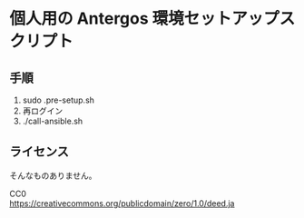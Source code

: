 # 個人用の Antergos 環境セットアップスクリプト

## 手順

1. sudo .pre-setup.sh
1. 再ログイン
1. ./call-ansible.sh

## ライセンス

そんなものありません。

CC0<br/>
https://creativecommons.org/publicdomain/zero/1.0/deed.ja
